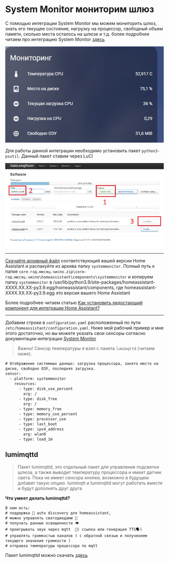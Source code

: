 # System Monitor   мониторим шлюз

С помощью интеграции System Monitor мы можем мониторить шлюз, знать его текущее состояние, нагрузку на процессор, свободный объем памяти, сколько места осталось на шлюзе и т.д. более подробнее читаем про интеграцию System Monitor [здесь](https://www.home-assistant.io/integrations/systemmonitor/)

![System Monitor](https://github.com/DivanX10/Openwrt-scripts-for-gateway-zhwg11lm/blob/main/image/system%20monitor.JPG)

Для работы данной интеграции необходимо установить пакет `python3-psutil`. Данный пакет ставим через LuCI

![python3-psutil](https://github.com/DivanX10/Openwrt-scripts-for-gateway-zhwg11lm/blob/main/image/install%20python3-psutil.jpg)

***

[Скачайте архивный файл](https://github.com/home-assistant/core/tags) соответствующий вашей версии Home Assistant и распакуйте из архива папку `systemmonitor`. Полный путь к папке `core-год.месяц.число.zip\core-год.месяц.число\homeassistant\components\systemmonitor` и копируем папку `systemmonitor` в /usr/lib/python3.9/site-packages/homeassistant-XXXX.XX.XX-py3.9.egg/homeassistant/components, где homeassistant-XXXX.XX.XX-py3.9.egg это версия вашего Home Assistant

Более подробнее читаем статью [Как установить недостающий компонент для интеграции Home Assistant?](https://github.com/DivanX10/Openwrt-scripts-for-gateway-zhwg11lm/wiki/Как-установить-недостающий-компонент-для-интеграции-Home-Assistant%3F)


***
Добавим строки в `configuration.yaml` расположенный по пути `/etc/homeassistant/configuration.yaml`. Ниже мой рабочий пример и мне этого достаточно, но вы можете указать свои сенсоры согласно документации интеграции [System Monitor](https://www.home-assistant.io/integrations/systemmonitor/)

> Важно! Сенсор температуры я взял с пакета `lumimqttd` (читаем ниже).

```
# Отображение системных данных: загрузка процессора, занято место на диске, свободно ОЗУ, последняя загрузка.
sensor:
  - platform: systemmonitor
    resources:
      - type: disk_use_percent
        arg: /
      - type: disk_free
        arg: /
      - type: memory_free
      - type: memory_use_percent
      - type: processor_use
      - type: last_boot     
      - type: ipv4_address
        arg: wlan0
      - type: load_1m
```


## lumimqttd
> Пакет lumimqttd, это отдельный пакет для управления подсветки шлюза, а также выводит температуру процессора и имеет датчик света. Пока не имеет сенсора кнопки, возможно в будущем добавят такую опцию. lumimqtt и lumimqttd могут работать вместе и будут дополнять друг друга

**Что умеет делать lumimqttd?**
```
В нем есть:
# поддержка 🤖 auto discovery для homeassistant, 
# можно управлять светодиодами 🎃 
# получать данные освещенности 👁
# проигрывать звук через mqtt  🦻( ссылка или генерация TTS🗣)  
# управлять громкостью каналов ( с обратной связью и получением текущего значения громкости )
# отправка температуры процессора по mqtt
```

Пакет lumimqttd можно скачать [здесь](https://t.me/xiaomi_gw_hack/144897)
